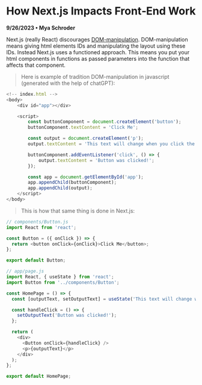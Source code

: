 # How Next.js Impacts Front‐End Work
**9/26/2023 • Mya Schroder**

Next.js (really React) discourages [DOM-manipulation](https://www.scaler.com/topics/javascript-dom-manipulation/#). DOM-manipulation means giving html elements IDs and manipulating the layout using these IDs. Instead Next.js uses a functioned approach. This means you put your html components in functions as passed parameters into the function that affects that component.

> Here is example of tradition DOM-manipulation in javascript (generated with the help of chatGPT):
```js
<!-- index.html -->
<body>
    <div id="app"></div>

    <script>
        const buttonComponent = document.createElement('button');
        buttonComponent.textContent = 'Click Me';

        const output = document.createElement('p');
        output.textContent = 'This text will change when you click the button.';

        buttonComponent.addEventListener('click', () => {
            output.textContent = 'Button was clicked!';
        });

        const app = document.getElementById('app');
        app.appendChild(buttonComponent);
        app.appendChild(output);
    </script>
</body>
```

> This is how that same thing is done in Next.js:

```js
// components/Button.js
import React from 'react';

const Button = ({ onClick }) => {
  return <button onClick={onClick}>Click Me</button>;
};

export default Button;
```

```js
// app/page.js
import React, { useState } from 'react';
import Button from '../components/Button';

const HomePage = () => {
  const [outputText, setOutputText] = useState('This text will change when you click the button.');

  const handleClick = () => {
    setOutputText('Button was clicked!');
  };

  return (
    <div>
      <Button onClick={handleClick} />
      <p>{outputText}</p>
    </div>
  );
};

export default HomePage;
```
